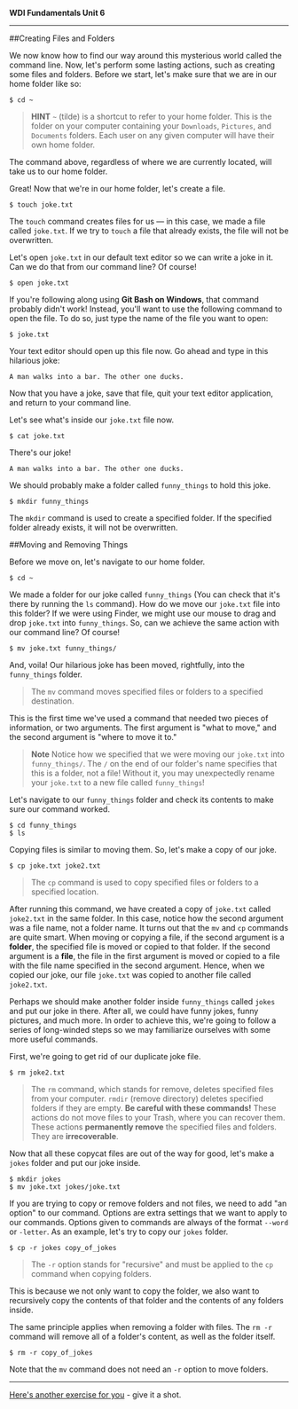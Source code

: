 **WDI Fundamentals Unit 6**

---

##Creating Files and Folders

We now know how to find our way around this mysterious world called the command line. Now, let's perform some lasting actions, such as creating some files and folders. Before we start, let's make sure that we are in our home folder like so:

```
$ cd ~
```

> **HINT** `~` (tilde) is a shortcut to refer to your home folder. This is the folder on your computer containing your `Downloads`, `Pictures`, and `Documents` folders. Each user on any given computer will have their own home folder.

The command above, regardless of where we are currently located, will take us to our
home folder.

Great! Now that we're in our home folder, let's create a file.

```
$ touch joke.txt
```

The `touch` command creates files for us — in this case, we made a file called `joke.txt`. If we try to `touch` a file that already exists, the file will not be overwritten.

Let's open `joke.txt` in our default text editor so we can write a joke in it. Can we do that from our command line? Of course!

```
$ open joke.txt
```

If you're following along using **Git Bash on Windows**, that command probably didn't work! Instead, you'll want to use the following command to open the file. To do so, just type the name of the file you want to open:

```
$ joke.txt
```

Your text editor should open up this file now. Go ahead and type in this hilarious joke:

```
A man walks into a bar. The other one ducks.
```

Now that you have a joke, save that file, quit your text editor application, and return to your command line.

Let's see what's inside our `joke.txt` file now.

```
$ cat joke.txt
```

There's our joke!

```
A man walks into a bar. The other one ducks.
```

We should probably make a folder called `funny_things` to hold this joke.

```
$ mkdir funny_things
```

The `mkdir` command is used to create a specified folder. If the specified folder already exists, it will not be overwritten.


##Moving and Removing Things

Before we move on, let's navigate to our home folder.

```
$ cd ~
```

We made a folder for our joke called `funny_things` (You can check that it's
there by running the `ls` command). How do we move our `joke.txt` file into this
folder? If we were using Finder, we might use our mouse to drag and drop
`joke.txt` into `funny_things`. So, can we achieve the same action with our command
line? Of course!

```
$ mv joke.txt funny_things/
```

And, voila! Our hilarious joke has been moved, rightfully, into the `funny_things`
folder.

> The `mv` command moves specified files or folders to a specified destination.

This is the first time we've used a command that needed two pieces of
information, or two arguments. The first argument is "what to move," and
the second argument is "where to move it to."

>**Note** Notice how we specified that we were moving our `joke.txt` into `funny_things/`. The `/` on the end of our folder's name specifies that this is a folder, not a file! Without it, you may unexpectedly rename your `joke.txt` to a new file called `funny_things`!


Let's navigate to our `funny_things` folder and check its contents to make sure our command worked.

```
$ cd funny_things
$ ls
```

Copying files is similar to moving them. So, let's make a copy of our joke.

```
$ cp joke.txt joke2.txt
```

> The `cp` command is used to copy specified files or folders to a specified location.

After running this command, we have created a copy of `joke.txt` called `joke2.txt` in the same folder. In this case, notice how the second argument was a file name, not a folder
name. It turns out that the `mv` and `cp` commands are quite smart. When moving or copying
a file, if the second argument is a **folder**, the specified file is moved or
copied to that folder. If the second argument is a **file**, the file in the first argument
is moved or copied to a file with the file name specified in the second argument. Hence, when we copied
our joke, our file `joke.txt` was copied to another file called `joke2.txt`.

Perhaps we should make another folder inside `funny_things` called `jokes` and
put our joke in there. After all, we could have funny jokes, funny pictures, and much
more. In order to achieve this, we're going to follow a series of long-winded
steps so we may familiarize ourselves with some more useful commands.

First, we're going to get rid of our duplicate joke file.

```
$ rm joke2.txt
```

> The `rm` command, which stands for remove, deletes specified files
> from your computer. `rmdir` (remove directory) deletes specified folders
> if they are empty. **Be careful with these commands!** These actions
> do not move files to your Trash, where you can recover them. These
> actions **permanently remove** the specified files and folders. They are
> **irrecoverable**.

Now that all these copycat files are out of the way for good, let's make a `jokes`
folder and put our joke inside.

```
$ mkdir jokes
$ mv joke.txt jokes/joke.txt
```

If you are trying to copy or remove folders and not files, we need to add "an
option" to our command. Options are extra settings that we want to apply to our
commands. Options given to commands are always of the format `--word` or `-letter`.
As an example, let's try to copy our `jokes` folder.

```
$ cp -r jokes copy_of_jokes
```

> The `-r` option stands for "recursive" and must be applied to the `cp`
> command when copying folders.

This is because we not only want to copy the folder, we also want to
recursively copy the contents of that folder and the contents of any folders
inside.

The same principle applies when removing a folder with files. The `rm -r` command will remove all of a folder's content, as well as the folder itself.

```
$ rm -r copy_of_jokes
```

Note that the `mv` command does not need an `-r` option to move folders.

---

[Here's another exercise for you](09_exercise.md) - give it a shot.
